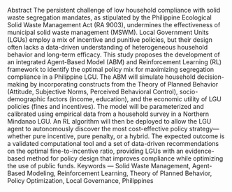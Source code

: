 Abstract
The persistent challenge of low household compliance with solid waste segregation mandates, as stipulated by the Philippine Ecological Solid Waste Management Act (RA 9003), undermines the effectiveness of municipal solid waste management (MSWM). Local Government Units (LGUs) employ a mix of incentive and punitive policies, but their design often lacks a data-driven understanding of heterogeneous household behavior and long-term efficacy. This study proposes the development of an integrated Agent-Based Model (ABM) and Reinforcement Learning (RL) framework to identify the optimal policy mix for maximizing segregation compliance in a Philippine LGU. The ABM will simulate household decision-making by incorporating constructs from the Theory of Planned Behavior (Attitude, Subjective Norms, Perceived Behavioral Control), socio-demographic factors (income, education), and the economic utility of LGU policies (fines and incentives). The model will be parameterized and calibrated using empirical data from a household survey in a Northern Mindanao LGU. An RL algorithm will then be deployed to allow the LGU agent to autonomously discover the most cost-effective policy strategy—whether pure incentive, pure penalty, or a hybrid. The expected outcome is a validated computational tool and a set of data-driven recommendations on the optimal fine-to-incentive ratio, providing LGUs with an evidence-based method for policy design that improves compliance while optimizing the use of public funds.
Keywords — Solid Waste Management, Agent-Based Modeling, Reinforcement Learning, Theory of Planned Behavior, Policy Optimization, Local Governance, Philippines
